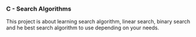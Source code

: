 ### C - Search Algorithms
This project is about learning search algorithm, linear search, binary search and he best search algorithm to use depending on your needs.
